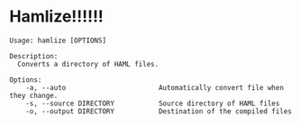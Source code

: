 # Hamlize!!!!!!

    Usage: hamlize [OPTIONS]

    Description:
      Converts a directory of HAML files.

    Options:
        -a, --auto                       Automatically convert file when they change.
        -s, --source DIRECTORY           Source directory of HAML files
        -o, --output DIRECTORY           Destination of the compiled files
